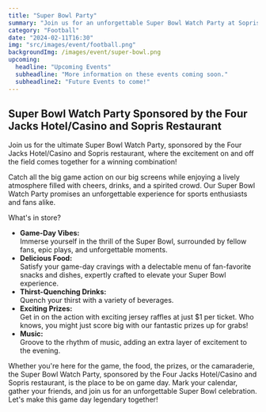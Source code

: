 ```yaml
---
title: "Super Bowl Party"
summary: "Join us for an unforgettable Super Bowl Watch Party at Sopris! Enjoy the big game, delicious food, refreshing drinks, and exciting prizes. It's the perfect way to experience the Super Bowl with friends and fellow fans."
category: "Football"
date: "2024-02-11T16:30"
img: "src/images/event/football.png"
backgroundImg: /images/event/super-bowl.png
upcoming:
  headline: "Upcoming Events"
  subheadline: "More information on these events coming soon."
  subheadline2: "Future Events to come!"
---
```

## **Super Bowl Watch Party Sponsored by the Four Jacks Hotel/Casino and Sopris Restaurant**
Join us for the ultimate Super Bowl Watch Party, sponsored by the Four Jacks Hotel/Casino and Sopris restaurant, where the excitement on and off the field comes together for a winning combination!

Catch all the big game action on our big screens while enjoying a lively atmosphere filled with cheers, drinks, and a spirited crowd. Our Super Bowl Watch Party promises an unforgettable experience for sports enthusiasts and fans alike.

What's in store?

*  **Game-Day Vibes:**  
Immerse yourself in the thrill of the Super Bowl, surrounded by fellow fans, epic plays, and unforgettable moments.
*  **Delicious Food:**  
Satisfy your game-day cravings with a delectable menu of fan-favorite snacks and dishes, expertly crafted to elevate your Super Bowl experience.
*  **Thirst-Quenching Drinks:**  
Quench your thirst with a variety of beverages.
*  **Exciting Prizes:**  
Get in on the action with exciting jersey raffles at just $1 per ticket. Who knows, you might just score big with our fantastic prizes up for grabs!
*  **Music:**  
Groove to the rhythm of music, adding an extra layer of excitement to the evening.

Whether you're here for the game, the food, the prizes, or the camaraderie, the Super Bowl Watch Party, sponsored by the Four Jacks Hotel/Casino and Sopris restaurant, is the place to be on game day. Mark your calendar, gather your friends, and join us for an unforgettable Super Bowl celebration. Let's make this game day legendary together!

